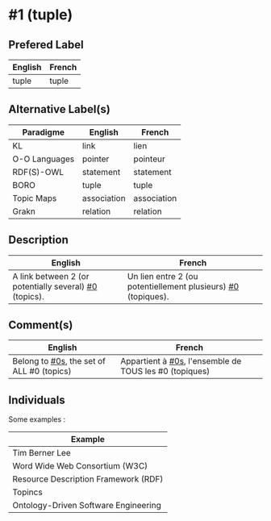 #1 (tuple)
==

Prefered Label
-
<table>
    <thead>
        <tr>
            <th>English</th>
            <th>French</th>
        </tr>
    </thead>
    <tbody>
        <tr>
            <td>tuple</td>
            <td>tuple</td>
        </tr>
    </tbody>
</table>

Alternative Label(s)
-
<table>
    <thead>
        <tr>
            <th>Paradigme</th>
            <th>English</th>
            <th>French</th>
        </tr>
    </thead>
    <tbody>
       <tr>
            <td>KL</td>
            <td>link</td>
            <td>lien</td>
        </tr>
        <tr>
            <td>O-O Languages</td>
            <td>pointer</td>
            <td>pointeur</td>
       </tr>
       <tr>
            <td>RDF(S)-OWL</td>
            <td>statement</td>
            <td>statement</td>
        </tr>
        <tr>
            <td>BORO</td>
            <td>tuple</td>
            <td>tuple</td>
        </tr>
        <tr>
            <td>Topic Maps</td>
            <td>association</td>
            <td>association</td>
        </tr>
        <tr>
            <td>Grakn</td>
            <td>relation</td>
            <td>relation</td>
        </tr>
    </tbody>
</table>

Description
-
<table>
    <thead>
        <tr>
            <th>English</th>
            <th>French</th>
        </tr>
    </thead>
    <tbody>
        <tr>
            <td>A link between 2 (or potentially several) <a href="https://github.com/iPlumb3r/KeQuarks/blob/master/1_Semantic/Conceptionary/%230.md">#0</a> (topics).</td>
            <td>Un lien entre 2 (ou potentiellement plusieurs) <a href="https://github.com/iPlumb3r/KeQuarks/blob/master/1_Semantic/Conceptionary/%230.md">#0</a> (topiques).</td>
        </tr>
    </tbody>
</table>

Comment(s)
-
<table>
    <thead>
        <tr>
            <th>English</th>
            <th>French</th>
        </tr>
    </thead>
    <tbody>
        <tr>
            <td>Belong to <a href="https://github.com/iPlumb3r/KeQuarks/blob/master/1_Semantic/Conceptionary/%230s.md">#0s</a>, the set of ALL #0 (topics)</td>
            <td>Appartient à <a href="https://github.com/iPlumb3r/KeQuarks/blob/master/1_Semantic/Conceptionary/%230s.md">#0s</a>, l'ensemble de TOUS les #0 (topiques)</td>
        </tr>
    </tbody>
</table>


Individuals
-

Some examples : 
<table>
    <thead>
        <tr>
            <th>Example</th>
        </tr>
    </thead>
    <tbody>
        <tr>
            <td>Tim Berner Lee</td>
        </tr>
        <tr>
            <td>Word Wide Web Consortium (W3C)</td>
        </tr>
        <tr>
            <td>Resource Description Framework (RDF)</td>
        </tr>
        <tr>
            <td>Topincs</td>
        </tr>
        <tr>
            <td>Ontology-Driven Software Engineering</td>
        </tr>
    </tbody>
</table>

